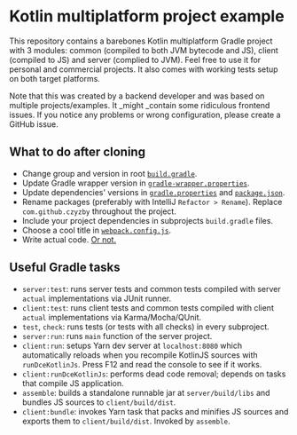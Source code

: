 # Kotlin multiplatform project example

This repository contains a barebones Kotlin multiplatform Gradle project with 3 modules: common (compiled to both JVM
bytecode and JS), client (compiled to JS) and server (complied to JVM). Feel free to use it for personal and commercial
projects. It also comes with working tests setup on both target platforms.

Note that this was created by a backend developer and was based on multiple projects/examples. It _might _contain some
ridiculous frontend issues. If you notice any problems or wrong configuration, please create a GitHub issue.

## What to do after cloning

* Change group and version in root [`build.gradle`](build.gradle).
* Update Gradle wrapper version in [`gradle-wrapper.properties`](gradle/wrapper/gradle-wrapper.properties).
* Update dependencies' versions in [`gradle.properties`](gradle.properties) and [`package.json`](client/package.json).
* Rename packages (preferably with IntelliJ `Refactor > Rename`). Replace `com.github.czyzby` throughout the project.
* Include your project dependencies in subprojects `build.gradle` files.
* Choose a cool title in [`webpack.config.js`](client/webpack.config.js).
* Write actual code. [Or not.](https://github.com/kelseyhightower/nocode)

## Useful Gradle tasks

* `server:test`: runs server tests and common tests compiled with server `actual` implementations via JUnit runner.
* `client:test`: runs client tests and common tests compiled with client `actual` implementations via Karma/Mocha/QUnit.
* `test`, `check`: runs tests (or tests with all checks) in every subproject.
* `server:run`: runs `main` function of the server project.
* `client:run`: setups Yarn dev server at `localhost:8080` which automatically reloads when you recompile KotlinJS
sources with `runDceKotlinJs`. Press F12 and read the console to see if it works.
* `client:runDceKotlinJs`: performs dead code removal; depends on tasks that compile JS application.
* `assemble`: builds a standalone runnable jar at `server/build/libs` and bundles JS sources to `client/build/dist`.
* `client:bundle`: invokes Yarn task that packs and minifies JS sources and exports them to `client/build/dist`. Invoked
by `assemble`.
